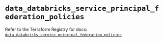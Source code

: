 # `data_databricks_service_principal_federation_policies`

Refer to the Terraform Registry for docs: [`data_databricks_service_principal_federation_policies`](https://registry.terraform.io/providers/databricks/databricks/1.96.0/docs/data-sources/service_principal_federation_policies).
